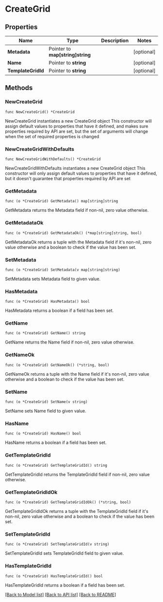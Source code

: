 # CreateGrid

## Properties

Name | Type | Description | Notes
------------ | ------------- | ------------- | -------------
**Metadata** | Pointer to **map[string]string** |  | [optional] 
**Name** | Pointer to **string** |  | [optional] 
**TemplateGridId** | Pointer to **string** |  | [optional] 

## Methods

### NewCreateGrid

`func NewCreateGrid() *CreateGrid`

NewCreateGrid instantiates a new CreateGrid object
This constructor will assign default values to properties that have it defined,
and makes sure properties required by API are set, but the set of arguments
will change when the set of required properties is changed

### NewCreateGridWithDefaults

`func NewCreateGridWithDefaults() *CreateGrid`

NewCreateGridWithDefaults instantiates a new CreateGrid object
This constructor will only assign default values to properties that have it defined,
but it doesn't guarantee that properties required by API are set

### GetMetadata

`func (o *CreateGrid) GetMetadata() map[string]string`

GetMetadata returns the Metadata field if non-nil, zero value otherwise.

### GetMetadataOk

`func (o *CreateGrid) GetMetadataOk() (*map[string]string, bool)`

GetMetadataOk returns a tuple with the Metadata field if it's non-nil, zero value otherwise
and a boolean to check if the value has been set.

### SetMetadata

`func (o *CreateGrid) SetMetadata(v map[string]string)`

SetMetadata sets Metadata field to given value.

### HasMetadata

`func (o *CreateGrid) HasMetadata() bool`

HasMetadata returns a boolean if a field has been set.

### GetName

`func (o *CreateGrid) GetName() string`

GetName returns the Name field if non-nil, zero value otherwise.

### GetNameOk

`func (o *CreateGrid) GetNameOk() (*string, bool)`

GetNameOk returns a tuple with the Name field if it's non-nil, zero value otherwise
and a boolean to check if the value has been set.

### SetName

`func (o *CreateGrid) SetName(v string)`

SetName sets Name field to given value.

### HasName

`func (o *CreateGrid) HasName() bool`

HasName returns a boolean if a field has been set.

### GetTemplateGridId

`func (o *CreateGrid) GetTemplateGridId() string`

GetTemplateGridId returns the TemplateGridId field if non-nil, zero value otherwise.

### GetTemplateGridIdOk

`func (o *CreateGrid) GetTemplateGridIdOk() (*string, bool)`

GetTemplateGridIdOk returns a tuple with the TemplateGridId field if it's non-nil, zero value otherwise
and a boolean to check if the value has been set.

### SetTemplateGridId

`func (o *CreateGrid) SetTemplateGridId(v string)`

SetTemplateGridId sets TemplateGridId field to given value.

### HasTemplateGridId

`func (o *CreateGrid) HasTemplateGridId() bool`

HasTemplateGridId returns a boolean if a field has been set.


[[Back to Model list]](../README.md#documentation-for-models) [[Back to API list]](../README.md#documentation-for-api-endpoints) [[Back to README]](../README.md)


